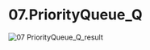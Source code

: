 # 07.PriorityQueue_Q

![07 PriorityQueue_Q_result](https://github.com/PINGPINGYEE/07.PriorityQueue_Q/assets/30267171/c1ea6613-6c0b-40d6-ad4f-b9c67e3df966)

